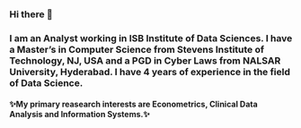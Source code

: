 ### Hi there 👋

### I am an Analyst working in ISB Institute of Data Sciences. I have a Master’s in Computer Science from Stevens Institute of Technology, NJ, USA and a PGD in Cyber Laws from NALSAR University, Hyderabad. I have 4 years of experience in the field of Data Science.

#### ✨My primary reasearch interests are Econometrics, Clinical Data Analysis and Information Systems.✨ 
